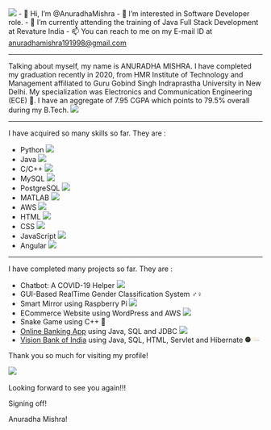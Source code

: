    <img src="https://media.tenor.com/images/2523a45ae3016ce43021d5802e615101/tenor.gif" width="200px">
- 👋 Hi, I’m @AnuradhaMishra
- 👀 I’m interested in Software Developer role.
- 🌱 I’m currently attending the training of Java Full Stack Development at Revature India
- 📫 You can reach to me on my E-mail ID at <a href="mailto:anuradhamishra191998@gmail.com">anuradhamishra191998@gmail.com</a>

---

Talking about myself, my name is ANURADHA MISHRA.
I have completed my graduation recently in 2020, from HMR Institute of Technology and Management affiliated to Guru Gobind Singh Indraprastha University in New Delhi.
My specialization was Electronics and Communication Engineering (ECE) &#128241;. I have an aggregate of 7.95 CGPA which points to 79.5% overall during my B.Tech.
<img src="https://media.tenor.com/images/37de127c76110e949f54257742b322a7/tenor.gif" width="30px">

---

I have acquired so many skills so far. They are :
- Python <img src="https://engineering.fb.com/wp-content/uploads/2016/05/2000px-Python-logo-notext.svg_.png" width="15px">
- Java <img src="https://cdn.app.compendium.com/uploads/user/e7c690e8-6ff9-102a-ac6d-e4aebca50425/ed5569e8-c0dd-458c-8450-cde6300093bd/File/a5023b0f0fb67f59176a0499af9021ed/java_horz_clr.png" width="20px">
- C/C++ <img src="https://upload.wikimedia.org/wikipedia/commons/thumb/1/18/ISO_C%2B%2B_Logo.svg/1200px-ISO_C%2B%2B_Logo.svg.png" width="15px">
- MySQL <img src="https://d1.awsstatic.com/asset-repository/products/amazon-rds/1024px-MySQL.ff87215b43fd7292af172e2a5d9b844217262571.png" width="25px">
- PostgreSQL <img src="https://upload.wikimedia.org/wikipedia/commons/thumb/2/29/Postgresql_elephant.svg/1200px-Postgresql_elephant.svg.png" width="20px">
- MATLAB <img src="https://upload.wikimedia.org/wikipedia/commons/thumb/2/21/Matlab_Logo.png/667px-Matlab_Logo.png" width="20px">
- AWS <img src="https://thetechportal.com/wp-content/uploads/2019/12/aws-logo.png" width="30px">
- HTML <img src ="https://upload.wikimedia.org/wikipedia/commons/thumb/6/61/HTML5_logo_and_wordmark.svg/512px-HTML5_logo_and_wordmark.svg.png" width = "20px">
- CSS <img src ="https://cdn.freebiesupply.com/logos/large/2x/css3-logo-png-transparent.png" width="20px">
- JavaScript <img src="https://www.freepnglogos.com/uploads/javascript-png/js-logo-png-5.png" width="15px">
- Angular <img src="https://angular.io/assets/images/logos/angular/angular.svg" width="20px">

---

I have completed many projects so far. They are :
- Chatbot: A COVID-19 Helper <img src="https://media.tenor.com/images/e67a4f3ccadcbf4888111ccf06166733/tenor.gif" width="20px">
- GUI-Based RealTime Gender Classification System &#9794;&#9792;
- Smart Mirror using Raspberry Pi  <img src="https://miro.medium.com/max/4800/1*8ie9uaMdschRRgAM79jpFA.png" width="45px">
- ECommerce Website using WordPress and AWS <img src="https://thetechportal.com/wp-content/uploads/2019/12/aws-logo.png" width="30px">
- Snake Game using C++ &#128013;
- <a href="https://github.com/AnuradhaMishra/Project0-BankingApp">Online Banking App</a> using Java, SQL and JDBC <img src="https://www.freeiconspng.com/download/5983" width="20px">
- <a href="https://github.com/AnuradhaMishra/Project1-VisionBankOfIndia">Vision Bank of India</a> using Java, SQL, HTML, Servlet and Hibernate <img src="https://github.com/AnuradhaMishra/Project1-VisionBankOfIndia/blob/main/VisionBank/src/main/webapp/images/logo-long.png" width="30px">

Thank you so much for visiting my profile!

<img src="https://media.tenor.com/images/0d5910b9e59cade013ebff217a80b10b/tenor.gif" width="200px">

Looking forward to see you again!!!

Signing off!

Anuradha Mishra!
